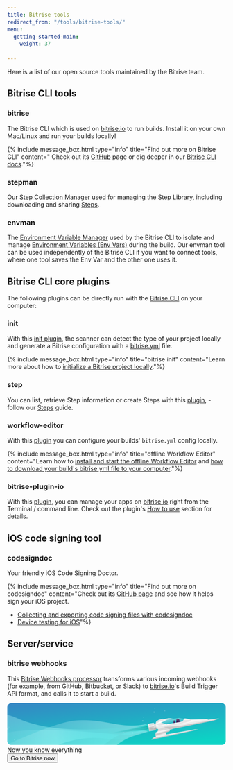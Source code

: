 ```yaml
---
title: Bitrise tools
redirect_from: "/tools/bitrise-tools/"
menu:
  getting-started-main:
    weight: 37

---
```

Here is a list of our open source tools maintained by the Bitrise team.

## Bitrise CLI tools

### bitrise

The Bitrise CLI which is used on [bitrise.io](https://www.bitrise.io) to run builds. Install it on your own Mac/Linux and run your builds locally!

{% include message_box.html type="info" title="Find out more on Bitrise CLI" content=" Check out its [GitHub](https://github.com/bitrise-io/bitrise) page or dig deeper in our [Bitrise CLI docs](/bitrise-cli/index/)."%}

### stepman

Our [Step Collection Manager](https://github.com/bitrise-io/stepman) used for managing the Step Library, including downloading and sharing [Steps](/steps-and-workflows/getting-started-steps/).

### envman

The [Environment Variable Manager](https://github.com/bitrise-io/envman) used by the Bitrise CLI to isolate and manage [Environment Variables (Env Vars)](/builds/available-environment-variables/) during the build. Our envman tool can be used independently of the Bitrise CLI if you want to connect tools, where one tool saves the Env Var and the other one uses it.

## Bitrise CLI core plugins

The following plugins can be directly run with the [Bitrise CLI](https://github.com/bitrise-io/bitrise) on your computer:

### init

With this [init plugin](https://github.com/bitrise-io/bitrise-plugins-init.git), the scanner can detect the type of your project locally and generate a Bitrise configuration with a [bitrise.yml](/bitrise-cli/index/#bitriseyml---the-configuration-format) file.

{% include message_box.html type="info" title="bitrise init" content="Learn more about how to [initialize a Bitrise project locally](/bitrise-cli/initializing-a-bitrise-project-locally/)."%}

### step

You can list, retrieve Step information or create Steps with this [plugin](https://github.com/bitrise-io/bitrise-plugins-step), - follow our [Steps](/bitrise-cli/create-your-own-step/) guide.

### workflow-editor

With this [plugin](https://github.com/bitrise-io/bitrise-workflow-editor.git) you can configure your builds' `bitrise.yml` config locally.

{% include message_box.html type="info" title="offline Workflow Editor" content="Learn how to [install and start the offline Workflow Editor](/bitrise-cli/offline-workflow-editor/) and [how to download your build's bitrise.yml file to your computer](/builds/bitrise-yml-online/#editing-and-downloading-bitriseyml-online)."%}

### bitrise-plugin-io

With this [plugin](https://github.com/bitrise-io/bitrise-plugins-io), you can manage your apps on [bitrise.io](https://www.bitrise.io) right from the Terminal / command line. Check out the plugin's [How to use](https://github.com/bitrise-io/bitrise-plugins-io#how-to-use) section for details.

## iOS code signing tool

### codesigndoc

Your friendly iOS Code Signing Doctor.

{% include message_box.html type="info" title="Find out more on codesigndoc" content="Check out its [GitHub page](https://github.com/bitrise-io/codesigndoc) and see how it helps sign your iOS project.

* [Collecting and exporting code signing files with codesigndoc](/code-signing/ios-code-signing/collecting-files-with-codesigndoc/)
* [Device testing for iOS](/testing/device-testing-for-ios/)"%}

## Server/service

### bitrise webhooks

This [Bitrise Webhooks processor](https://github.com/bitrise-io/bitrise-webhooks) transforms various incoming webhooks (for example, from GitHub, Bitbucket, or Slack) to [bitrise.io](https://www.bitrise.io)'s Build Trigger API format, and calls it to start a build.

<div class="banner">
	<img src="/assets/images/banner-bg-888x170.png" style="border: none;">
	<div class="deploy-text">Now you know everything</div>
	<a target="_blank" href="https://app.bitrise.io/dashboard/builds"><button class="button">Go to Bitrise now</button></a>
</div>